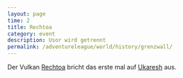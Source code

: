 ```yaml
---
layout: page
time: 2
title: Rechtoa
category: event
description: Usor wird getrennt
permalink: /adventureleague/world/history/grenzwall/
---
```


Der Vulkan [Rechtoa](../locations/rechtoa) bricht das erste mal auf [Ukaresh](../locations/ukaresh) aus.
